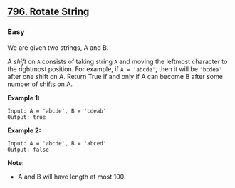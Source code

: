 ## [796. Rotate String](https://leetcode.com/problems/rotate-string/)
### Easy

We are given two strings, A and B.

A *shift* on `A` consists of taking string `A` and moving the leftmost character to the rightmost position. For example, if `A = 'abcde'`, then it will be `'bcdea'` after one shift on A. Return True if and only if A can become B after some number of shifts on A.

**Example 1:**
```
Input: A = 'abcde', B = 'cdeab'
Output: true
```

**Example 2:**
```
Input: A = 'abcde', B = 'abced'
Output: false
```

**Note:**
* A and B will have length at most 100.
